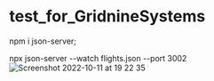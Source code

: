 # test_for_GridnineSystems

npm i json-server;

npx json-server --watch flights.json --port 3002
![Screenshot 2022-10-11 at 19 22 35](https://user-images.githubusercontent.com/100778364/195147908-62313559-623b-4aca-bead-2ce5f711965f.png)
